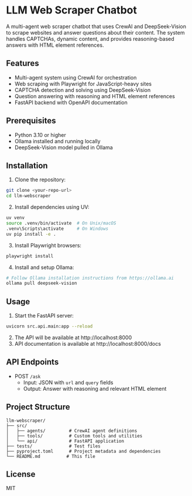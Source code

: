 # LLM Web Scraper Chatbot

A multi-agent web scraper chatbot that uses CrewAI and DeepSeek-Vision to scrape websites and answer questions about their content. The system handles CAPTCHAs, dynamic content, and provides reasoning-based answers with HTML element references.

## Features

- Multi-agent system using CrewAI for orchestration
- Web scraping with Playwright for JavaScript-heavy sites
- CAPTCHA detection and solving using DeepSeek-Vision
- Question answering with reasoning and HTML element references
- FastAPI backend with OpenAPI documentation

## Prerequisites

- Python 3.10 or higher
- Ollama installed and running locally
- DeepSeek-Vision model pulled in Ollama

## Installation

1. Clone the repository:
```bash
git clone <your-repo-url>
cd llm-webscraper
```

2. Install dependencies using UV:
```bash
uv venv
source .venv/bin/activate  # On Unix/macOS
.venv\Scripts\activate     # On Windows
uv pip install -e .
```

3. Install Playwright browsers:
```bash
playwright install
```

4. Install and setup Ollama:
```bash
# Follow Ollama installation instructions from https://ollama.ai
ollama pull deepseek-vision
```

## Usage

1. Start the FastAPI server:
```bash
uvicorn src.api.main:app --reload
```

2. The API will be available at http://localhost:8000
3. API documentation is available at http://localhost:8000/docs

## API Endpoints

- POST `/ask`
  - Input: JSON with `url` and `query` fields
  - Output: Answer with reasoning and relevant HTML element

## Project Structure

```
llm-webscraper/
├── src/
│   ├── agents/         # CrewAI agent definitions
│   ├── tools/          # Custom tools and utilities
│   └── api/            # FastAPI application
├── tests/              # Test files
├── pyproject.toml      # Project metadata and dependencies
└── README.md          # This file
```

## License

MIT 